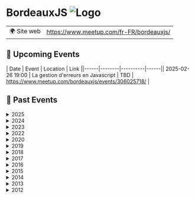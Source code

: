 # BordeauxJS ![Logo](https://example.com/logo-bordeauxjs.png)

|                                |     |
| ------------------------------ | --- |
| 🌍 Site web                    | https://www.meetup.com/fr-FR/bordeauxjs/ |

<!-- EVENTS:START -->
## 📅 Upcoming Events
| Date | Event | Location | Link ||------|--------|----------|------|| 2025-02-26 19:00 | La gestion d'erreurs en Javascript | TBD | https://www.meetup.com/bordeauxjs/events/306025718/ |
## 📆 Past Events
<details>
<summary>2025</summary>

| Date | Event | Location | Link |
|------|--------|----------|------|
| 2025-02-26 19:00 | La gestion d'erreurs en Javascript | TBD | https://www.meetup.com/bordeauxjs/events/306025718/ |
| 2025-02-06 19:00 | Cap sur le Web : Les Navigateurs, Explorateurs du Numérique | TBD | https://www.meetup.com/bordeauxjs/events/305454697/ |
</details>
<details>
<summary>2024</summary>

| Date | Event | Location | Link |
|------|--------|----------|------|
| 2024-10-10 18:30 | TalkIT Tour Bordeaux - Web Workers & Clean Code | TBD | https://www.meetup.com/bordeauxjs/events/303782977/ |
| 2024-07-11 19:00 | VueJS au musée | TBD | https://www.meetup.com/bordeauxjs/events/302118166/ |
| 2024-07-02 19:00 | IA générative en action : intégrez les LLM dans vos applications ! | TBD | https://www.meetup.com/bordeauxjs/events/301711664/ |
| 2024-05-15 19:00 | Angular change de logo mais pas ! | TBD | https://www.meetup.com/bordeauxjs/events/300720488/ |
</details>
<details>
<summary>2023</summary>

| Date | Event | Location | Link |
|------|--------|----------|------|
| 2023-09-21 19:00 | La refonte du site France Bleu, une aventure pleine de rebondissements | TBD | https://www.meetup.com/bordeauxjs/events/295650742/ |
| 2023-07-11 19:00 | Le Starter dont je suis le héros ! | TBD | https://www.meetup.com/bordeauxjs/events/294469714/ |
| 2023-06-20 19:00 | Next.js, module fédération et les 10 travaux d'un reconverti ! | TBD | https://www.meetup.com/bordeauxjs/events/294061290/ |
| 2023-05-22 18:30 | Introduction à SvelteKit | TBD | https://www.meetup.com/bordeauxjs/events/293317353/ |
| 2023-04-13 19:00 | Comprendre les stores Svelte | TBD | https://www.meetup.com/bordeauxjs/events/292251002/ |
| 2023-04-05 19:00 | N'écoutez pas twitter: GraphQL, c'est de nouveau cool! | TBD | https://www.meetup.com/bordeauxjs/events/292401675/ |
| 2023-03-15 19:00 | Élevez le niveau de vos revues de code ! | TBD | https://www.meetup.com/bordeauxjs/events/292064025/ |
| 2023-03-01 19:00 | Migrer de React à Svelte, un exemple pratique | TBD | https://www.meetup.com/bordeauxjs/events/291366708/ |
| 2023-02-23 19:00 | Manuel de sabotage du partage de connaissances | TBD | https://www.meetup.com/bordeauxjs/events/291437327/ |
| 2023-01-11 19:00 | Apprendre Svelte... et kiffer sa race ! | TBD | https://www.meetup.com/bordeauxjs/events/289951483/ |
</details>
<details>
<summary>2022</summary>

| Date | Event | Location | Link |
|------|--------|----------|------|
| 2022-12-13 19:00 | Eco-conception numérique & Vite nouveau bundler (feat. Women In Tech Bordeaux) | TBD | https://www.meetup.com/bordeauxjs/events/290159255/ |
| 2022-12-06 19:00 | Standalone componant, le futur d'Angular ? & Accepter la différence dans la tech | TBD | https://www.meetup.com/bordeauxjs/events/289947392/ |
| 2022-11-08 19:00 | Typescript FullStack : L'écosystème TS pour gérer votre application | TBD | https://www.meetup.com/bordeauxjs/events/289330790/ |
| 2022-10-18 19:00 | Comment favoriser l’inclusion ? (feat. Women In Tech Bordeaux) | TBD | https://www.meetup.com/bordeauxjs/events/289042639/ |
| 2022-10-13 19:00 | Apprivoise les web composants avec StencilJS | TBD | https://www.meetup.com/bordeauxjs/events/288874812/ |
| 2022-09-20 19:00 | Back to Basics : Space Invaders en live coding | TBD | https://www.meetup.com/bordeauxjs/events/288323446/ |
| 2022-06-14 19:00 | Svelte, ou pourquoi je ne veux plus faire de React | TBD | https://www.meetup.com/bordeauxjs/events/286258968/ |
| 2022-05-25 19:00 | React dans tous ses états | TBD | https://www.meetup.com/bordeauxjs/events/285567585/ |
| 2022-04-20 19:00 | (dé)coder l'écosystème Cypress | TBD | https://www.meetup.com/bordeauxjs/events/285079633/ |
| 2022-03-15 19:00 | Micro-frontends : les usages, contraintes et solutions | TBD | https://www.meetup.com/bordeauxjs/events/283791744/ |
</details>
<details>
<summary>2020</summary>

| Date | Event | Location | Link |
|------|--------|----------|------|
| 2020-11-26 19:00 | [LIVE] Des channels Go en JS ? Inutile donc indispensable ! | Online | https://www.meetup.com/bordeauxjs/events/274509520/ |
| 2020-04-21 19:00 | [LIVE] Monorepo et JavaScript : à la découverte de NX | Online | https://www.meetup.com/bordeauxjs/events/270063441/ |
| 2020-02-18 19:00 | Build the future with Typescript and NestJS | TBD | https://www.meetup.com/bordeauxjs/events/267901148/ |
</details>
<details>
<summary>2019</summary>

| Date | Event | Location | Link |
|------|--------|----------|------|
| 2019-11-05 19:15 | HIGHWAY TO ELM! | TBD | https://www.meetup.com/bordeauxjs/events/265015769/ |
| 2019-09-17 19:00 | Les mains dans le cambouis avec WebAssembly | TBD | https://www.meetup.com/bordeauxjs/events/264316553/ |
| 2019-07-01 19:00 | Un Backend For Frontend & Je n'ai rien compris à Redux | TBD | https://www.meetup.com/bordeauxjs/events/262392800/ |
| 2019-04-11 19:00 | Back to Basics - Ne perdez plus votre Temps avec les Dates | TBD | https://www.meetup.com/bordeauxjs/events/260199987/ |
| 2019-01-23 19:00 | REX - Création d'une webapp B2C utilisée par plus d'un million d'utilisateurs | TBD | https://www.meetup.com/bordeauxjs/events/257338440/ |
| 2019-01-09 19:00 | Atelier - Renforcer sa pratique de NodeJS | TBD | https://www.meetup.com/bordeauxjs/events/257556822/ |
</details>
<details>
<summary>2018</summary>

| Date | Event | Location | Link |
|------|--------|----------|------|
| 2018-10-17 19:00 | Delivering Fast and Beautiful Images and Video | TBD | https://www.meetup.com/bordeauxjs/events/255058438/ |
| 2018-10-03 19:00 | Babel 7 : Nouveautés, babel-preset-env, etc. | TBD | https://www.meetup.com/bordeauxjs/events/254474417/ |
| 2018-07-04 19:00 | PWA & Angular 6 : Live coding | TBD | https://www.meetup.com/bordeauxjs/events/251491875/ |
| 2018-05-17 19:30 | D3.js : Data-Driven Documents | TBD | https://www.meetup.com/bordeauxjs/events/249937687/ |
| 2018-04-24 19:00 | Redux-Saga : Présentation & Live-Coding  | TBD | https://www.meetup.com/bordeauxjs/events/248776992/ |
| 2018-04-03 19:00 | Aurelia | TBD | https://www.meetup.com/bordeauxjs/events/248920575/ |
| 2018-03-12 19:00 | Migration d'AngularJS vers Angular (Retour d'expérience et atelier) | TBD | https://www.meetup.com/bordeauxjs/events/247770121/ |
| 2018-01-31 19:00 | Atelier Nuxt.js: Universal Vue.js Applications  | TBD | https://www.meetup.com/bordeauxjs/events/246441425/ |
</details>
<details>
<summary>2017</summary>

| Date | Event | Location | Link |
|------|--------|----------|------|
| 2017-10-26 19:00 | Fable: Le meilleur de JS et de F# à votre service | TBD | https://www.meetup.com/bordeauxjs/events/244309766/ |
| 2017-09-21 19:00 | AperoJS | TBD | https://www.meetup.com/bordeauxjs/events/243276773/ |
| 2017-07-11 19:00 | Logiciel multi-plateforme avec JavaScript | TBD | https://www.meetup.com/bordeauxjs/events/241115309/ |
| 2017-03-25 14:00 | Atelier découverte Wikidata avec Maxime Lathuilière | TBD | https://www.meetup.com/bordeauxjs/events/238384572/ |
</details>
<details>
<summary>2016</summary>

| Date | Event | Location | Link |
|------|--------|----------|------|
| 2016-12-19 19:00 | Apéro JS | TBD | https://www.meetup.com/bordeauxjs/events/236113115/ |
| 2016-06-10 19:00 | Présentation d'une PIC web et mobile avec Jenkins, Selenium et Docker | TBD | https://www.meetup.com/bordeauxjs/events/230853443/ |
| 2016-04-28 19:00 | Petit retour d’expérience après 6 mois sur une grosse application React | TBD | https://www.meetup.com/bordeauxjs/events/230539532/ |
| 2016-03-31 19:00 | Migrer une application React de MObservable vers Redux | TBD | https://www.meetup.com/bordeauxjs/events/229812115/ |
| 2016-01-26 19:00 | Extension FirefoxOS: les secrets dévoilés ! | TBD | https://www.meetup.com/bordeauxjs/events/228175588/ |
</details>
<details>
<summary>2015</summary>

| Date | Event | Location | Link |
|------|--------|----------|------|
| 2015-11-19 00:00 | Code of War 2015 | TBD | https://www.meetup.com/bordeauxjs/events/225841618/ |
| 2015-05-19 19:00 | Viens rencontrer React et ses copains | TBD | https://www.meetup.com/bordeauxjs/events/222488666/ |
| 2015-02-10 19:00 | Les extensions navigateurs (Firefox et Chrome) for fun and profit | TBD | https://www.meetup.com/bordeauxjs/events/219957981/ |
</details>
<details>
<summary>2014</summary>

| Date | Event | Location | Link |
|------|--------|----------|------|
| 2014-12-18 19:00 | CoreOS, et la chaussette de l'ambassadeur | TBD | https://www.meetup.com/bordeauxjs/events/218850797/ |
| 2014-09-27 14:00 | Atelier ReactJS | TBD | https://www.meetup.com/bordeauxjs/events/203904952/ |
| 2014-06-24 19:00 | Keep calm and React  | TBD | https://www.meetup.com/bordeauxjs/events/188670332/ |
| 2014-05-20 19:00 | Débroussailler Node.js | TBD | https://www.meetup.com/bordeauxjs/events/177878782/ |
| 2014-04-15 19:00 | AngularJS dans la vraie vie | TBD | https://www.meetup.com/bordeauxjs/events/173268102/ |
| 2014-02-27 19:00 | Combiner les services Google pour un meilleur Gmail | TBD | https://www.meetup.com/bordeauxjs/events/167310502/ |
</details>
<details>
<summary>2013</summary>

| Date | Event | Location | Link |
|------|--------|----------|------|
| 2013-12-14 09:00 | Global Day of Code Retreat Bordeaux | TBD | https://www.meetup.com/bordeauxjs/events/154310552/ |
| 2013-11-07 20:30 | Soirée Haxe | TBD | https://www.meetup.com/bordeauxjs/events/148038932/ |
| 2013-11-02 10:00 | Code of War | TBD | https://www.meetup.com/bordeauxjs/events/144845672/ |
| 2013-09-27 19:00 | Geek Camp 2013 | TBD | https://www.meetup.com/bordeauxjs/events/135898092/ |
| 2013-09-26 19:00 | Développement Mobile HTML5 | TBD | https://www.meetup.com/bordeauxjs/events/137641142/ |
| 2013-09-12 18:30 | Soirée des techniciens du numérique | TBD | https://www.meetup.com/bordeauxjs/events/138088572/ |
| 2013-05-02 19:00 | IDE et Javascript ? | TBD | https://www.meetup.com/bordeauxjs/events/116842092/ |
| 2013-04-18 19:00 | Garbage Collection et Asynchronous Patterns in JS | TBD | https://www.meetup.com/bordeauxjs/events/100987882/ |
| 2013-03-14 19:00 | Faisons discuter d3.js et ElasticSearch | TBD | https://www.meetup.com/bordeauxjs/events/100987982/ |
| 2013-02-07 19:00 | jQuery sans jQuery | TBD | https://www.meetup.com/bordeauxjs/events/100986622/ |
</details>
<details>
<summary>2012</summary>

| Date | Event | Location | Link |
|------|--------|----------|------|
| 2012-12-06 19:00 | BordeauxJS #2 | TBD | https://www.meetup.com/bordeauxjs/events/92287382/ |
| 2012-10-31 19:00 | BordeauxJS #1 | TBD | https://www.meetup.com/bordeauxjs/events/88035462/ |
</details>

<!-- EVENTS:END -->